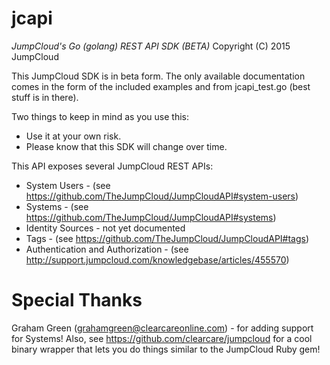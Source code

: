 jcapi
=====

*JumpCloud's Go (golang) REST API SDK (BETA)*
Copyright (C) 2015 JumpCloud

This JumpCloud SDK is in beta form. The only available documentation comes in the form of the included examples and from jcapi_test.go (best stuff is in there).

Two things to keep in mind as you use this:
 * Use it at your own risk.
 * Please know that this SDK will change over time.

This API exposes several JumpCloud REST APIs:
 * System Users - (see https://github.com/TheJumpCloud/JumpCloudAPI#system-users)
 * Systems - (see https://github.com/TheJumpCloud/JumpCloudAPI#systems)
 * Identity Sources - not yet documented
 * Tags - (see https://github.com/TheJumpCloud/JumpCloudAPI#tags)
 * Authentication and Authorization - (see http://support.jumpcloud.com/knowledgebase/articles/455570)

Special Thanks
==============
Graham Green (grahamgreen@clearcareonline.com) - for adding support for Systems! Also, see https://github.com/clearcare/jumpcloud for a cool binary wrapper that lets you do things similar to the JumpCloud Ruby gem!
